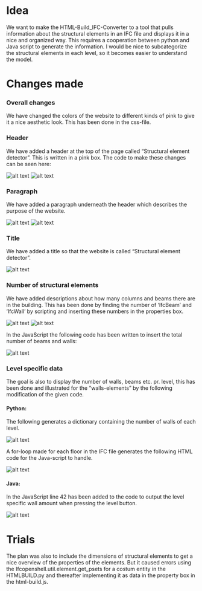 # Idea
We want to make the HTML-Build_IFC-Converter to a tool that pulls information about the structural elements in an IFC file and displays it in a nice and organized way. This requires a cooperation between python and Java script to generate the information. I would be nice to subcategorize the structural elements in each level, so it becomes easier to understand the model.

# Changes made

### Overall changes
We have changed the colors of the website to different kinds of pink to give it a nice aesthetic look. This has been done in the css-file.

### Header
We have added a header at the top of the page called “Structural element detector”. This is written in a pink box. The code to make these changes can be seen here:

![alt text](https://github.com/juliev1234/OpenBim_Group10/blob/main/A2_FutureBIM/Pictures/headerhtml.png)
![alt text](https://github.com/juliev1234/OpenBim_Group10/blob/main/A2_FutureBIM/Pictures/headercss.png)

### Paragraph
We have added a paragraph underneath the header which describes the purpose of the website.

![alt text](https://github.com/juliev1234/OpenBim_Group10/blob/main/A2_FutureBIM/Pictures/paragraphhtml.png)
![alt text](https://github.com/juliev1234/OpenBim_Group10/blob/main/A2_FutureBIM/Pictures/paragraphcss.png)

### Title
We have added a title so that the website is called “Structural element detector”. 

![alt text](https://github.com/juliev1234/OpenBim_Group10/blob/main/A2_FutureBIM/Pictures/title.png)

### Number of structural elements
We have added descriptions about how many columns and beams there are in the building. This has been done by finding the number of ‘IfcBeam’ and ‘IfcWall’ by scripting and inserting these numbers in the properties box. 

![alt text](https://github.com/juliev1234/OpenBim_Group10/blob/main/A2_FutureBIM/Pictures/structuralhtml1.png)
![alt text](https://github.com/juliev1234/OpenBim_Group10/blob/main/A2_FutureBIM/Pictures/structuralhtml2.png)

In the JavaScript the following code has been written to insert the total number of beams and walls:

![alt text](https://github.com/juliev1234/OpenBim_Group10/blob/main/A2_FutureBIM/Pictures/structuraljs.png)

### Level specific data 
The goal is also to display the number of walls, beams etc. pr. level, this has been done and illustrated for the “walls-elements” by the following modification of the given code.

#### Python:
The following generates a dictionary containing the number of walls of each level.

![alt text](https://github.com/juliev1234/OpenBim_Group10/blob/main/A2_FutureBIM/Pictures/levelhtml1.png)

A for-loop made for each floor in the IFC file generates the following HTML code for the Java-script to handle.

![alt text](https://github.com/juliev1234/OpenBim_Group10/blob/main/A2_FutureBIM/Pictures/levelhtml2.png)

#### Java:
In the JavaScript line 42 has been added to the code to output the level specific wall amount when pressing the level button. 

![alt text](https://github.com/juliev1234/OpenBim_Group10/blob/main/A2_FutureBIM/Pictures/leveljs.png)





# Trials 
The plan was also to include the dimensions of structural elements to get a nice overview of the properties of the elements.  But it caused errors using the Ifcopenshell.util.element.get_psets for a costum entity in the HTMLBUILD.py and thereafter implementing it as data in the property box in the html-build.js. 




